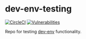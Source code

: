 # dev-env-testing

[![CircleCI](https://circleci.com/gh/simonsdave/dev-env-testing/tree/release-1.8.0.svg?style=shield)](https://circleci.com/gh/simonsdave/dev-env-testing/tree/release-1.8.0)
[![Vulnerabilities](https://snyk.io/test/github/simonsdave/dev-env-testing/badge.svg)](https://snyk.io/test/github/simonsdave/dev-env-testing)

Repo for testing [dev-env](https://github.com/simonsdave/dev-env) functionality.

